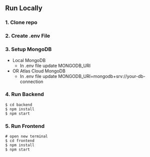 
## Run Locally

### 1. Clone repo

### 2. Create .env File

### 3. Setup MongoDB

- Local MongoDB
  - In .env file update MONGODB_URI
- OR Atlas Cloud MongoDB
  - In .env file update MONGODB_URI=mongodb+srv://your-db-connection

### 4. Run Backend

```
$ cd backend
$ npm install
$ npm start
```

### 5. Run Frontend

```
# open new terminal
$ cd frontend
$ npm install
$ npm start
```


